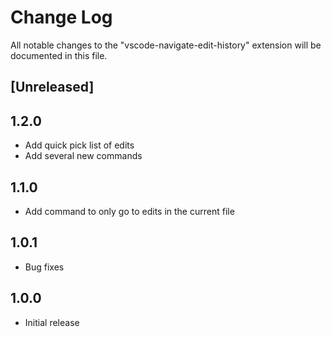 # Change Log

All notable changes to the "vscode-navigate-edit-history" extension will be documented in this file.

## [Unreleased]

## 1.2.0

- Add quick pick list of edits
- Add several new commands

## 1.1.0

- Add command to only go to edits in the current file

## 1.0.1

- Bug fixes

## 1.0.0

- Initial release
